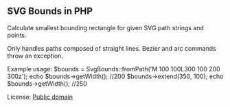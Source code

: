 SVG Bounds in PHP
-----------------

 Calculate smallest bounding rectangle for given SVG path strings and points. 
 
 Only handles paths composed of straight lines. Bezier and arc commands throw an exception.
 
 Example usage:
     $bounds = SvgBounds::fromPath('M 100 100L300 100 200 300z');
     echo $bounds->getWidth(); //200
     $bounds->extend(350, 100);
     echo $bounds->getWidth(); //250
 
 License: [Public domain](http://creativecommons.org/publicdomain/mark/1.0/)